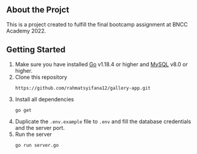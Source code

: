 ## About the Projct

This is a project created to fulfill the final bootcamp assignment at BNCC Academy 2022.

## Getting Started

1. Make sure you have installed [Go](https://go.dev/dl/) v1.18.4 or higher and [MySQL](https://www.mysql.com/downloads/) v8.0 or higher.
2. Clone this repository
   ```
   https://github.com/rahmatsyifana12/gallery-app.git
   ```
3. Install all dependencies
   ```
   go get
   ```
4. Duplicate the `.env.example` file to `.env` and fill the database credentials and the server port.
5. Run the server
   ```
   go run server.go
   ```